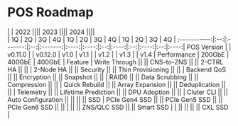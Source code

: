 # POS Roadmap


|            | 2022                     ||||            2023      ||||        2024        ||||             
             | 1Q | 2Q      | 3Q | 4Q      | 1Q   | 2Q   | 3Q | 4Q   | 1Q | 2Q   | 3Q | 4Q   |
:-----------:|:--:|:-------:|:--:|:-------:|:----:|:----:|:--:|:----:|:--:|:----:|:--:|:----:|
 POS Version |    | v0.11.0 |    | v0.12.0 | v1.0 | v1.1 |    | v1.2 |    | v1.3 |    | v1.4 |
 Performance | 200GbE                      | 400GbE                  | 400GbE                |
 Feature     | Write Through           || || CNS-to-ZNS          || || 2-CTRL HA         || ||
             | 2-Node HA               || || Security            || || Thin Provisioning || ||
             | Backend QoS             || || Encryption          || || Snapshot          || ||
             | RAID6                   || || Data Scrubbing      || || Compression       || ||
             | Quick Rebuild           || || Array Expansion     || || Deduplication     || ||
             | Telemetry               || || Lifetime Prediction || || DPU Adoption      || ||
             | Cluter CLI              || || Auto Configuration  || ||                   || ||
 SSD         | PCIe Gen4 SSD           || || PCIe Gen5 SSD       || || PCIe Gen6 SSD     || ||
             |                         || || ZNS/QLC SSD         || || Smart SSD             |
             |                         || ||                     || || CXL SSD               |
